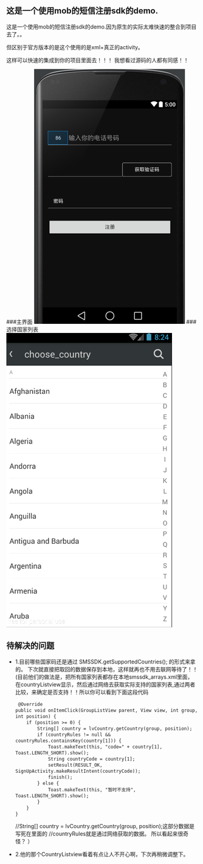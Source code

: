 

这是一个使用mob的短信注册sdk的demo.
-----------------------------------
这是一个使用mob的短信注册sdk的demo.因为原生的实际太难快速的整合到项目去了。。

但区别于官方版本的是这个使用的是xml+真正的activity。

这样可以快速的集成到你的项目里面去！！！
我想看过源码的人都有同感！！
 


###主界面
![github](https://github.com/Sanjay-F/MobSmsSDk/blob/master/app/src/main/res/drawable-xhdpi/mx_f.png "github")
###选择国家列表
![github](https://github.com/Sanjay-F/MobSmsSDk/blob/master/app/src/main/res/drawable-xhdpi/mx_s.png "github")

待解决的问题
-----------------------------------
* 1.目前哪些国家码还是通过 SMSSDK.getSupportedCountries(); 的形式来拿的。
 下次就直接把取回的数据保存到本地，这样就再也不用去联网等待了！！
 (目前他们的做法是，把所有国家列表都存在本地smssdk_arrays.xml里面，在countryListview显示，然后通过网络去获取实际支持的国家列表,通过两者比较，来确定是否支持！！所以你可以看到下面这段代码
 
       @Override
      public void onItemClick(GroupListView parent, View view, int group, int position) {
          if (position >= 0) { 
              String[] country = lvCountry.getCountry(group, position);
              if (countryRules != null && countryRules.containsKey(country[1])) {
                  Toast.makeText(this, "code=" + country[1], Toast.LENGTH_SHORT).show();
                  String countryCode = country[1];
                  setResult(RESULT_OK, SignUpActivity.makeResultIntent(countryCode));
                  finish();
              } else {
                  Toast.makeText(this, "暂时不支持", Toast.LENGTH_SHORT).show();
              }
          }
      } 


     //String[] country = lvCountry.getCountry(group, position);这部分数据是写死在里面的
     //countryRules就是通过网络获取的数据。
     所以看起来很奇怪？
 ）
 
* 2.他的那个CountryListview看着有点让人不开心啊，下次再稍微调整下。


